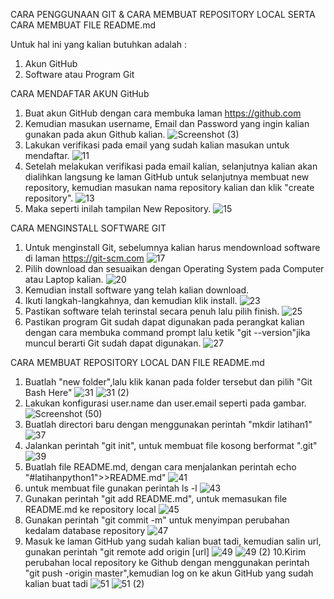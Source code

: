 CARA PENGGUNAAN GIT & CARA MEMBUAT REPOSITORY LOCAL SERTA CARA MEMBUAT FILE README.md

Untuk hal ini yang kalian butuhkan adalah :
  1. Akun GitHub
  2. Software atau Program Git

CARA MENDAFTAR AKUN GitHub
  1. Buat akun GitHub dengan cara membuka laman https://github.com
  2. Kemudian masukan username, Email dan Password yang ingin kalian gunakan pada akun Github kalian.
  ![Screenshot (3)](https://user-images.githubusercontent.com/57002773/67613055-20164000-f7d3-11e9-8ed6-754abf3e0760.png)
  3. Lakukan verifikasi pada email yang sudah kalian masukan untuk mendaftar.
  ![11](https://user-images.githubusercontent.com/57002773/67614204-067cf480-f7e3-11e9-8154-ea11bb1ebacb.png)
  4. Setelah melakukan verifikasi pada email kalian, selanjutnya kalian akan dialihkan langsung ke laman GitHub untuk selanjutnya membuat new repository, kemudian masukan nama repository kalian dan klik "create repository".
  ![13](https://user-images.githubusercontent.com/57002773/67614205-0bda3f00-f7e3-11e9-8733-3013afcbd1d7.png)
  5. Maka seperti inilah tampilan New Repository.
  ![15](https://user-images.githubusercontent.com/57002773/67614206-11378980-f7e3-11e9-9cd4-ee07a48ccd57.png)
 
 CARA MENGINSTALL SOFTWARE GIT
  1. Untuk menginstall Git, sebelumnya kalian harus mendownload software di laman https://git-scm.com
  ![17](https://user-images.githubusercontent.com/57002773/67614208-185e9780-f7e3-11e9-8f1e-46eb808de836.png)
  2. Pilih download dan sesuaikan dengan Operating System pada Computer atau Laptop kalian.
  ![20](https://user-images.githubusercontent.com/57002773/67614210-1eed0f00-f7e3-11e9-9f5f-bcbc225047c1.png)
  3. Kemudian install software yang telah kalian download.
  4. Ikuti langkah-langkahnya, dan kemudian klik install.
  ![23](https://user-images.githubusercontent.com/57002773/67614211-23b1c300-f7e3-11e9-9b0c-e89e31691916.png)
  5. Pastikan software telah terinstal secara penuh lalu pilih finish.
  ![25](https://user-images.githubusercontent.com/57002773/67614213-28767700-f7e3-11e9-9fee-da972e033ff4.png)
  6. Pastikan program Git sudah dapat digunakan pada perangkat kalian dengan cara membuka command prompt lalu ketik "git --version"jika muncul berarti Git sudah dapat digunakan.
  ![27](https://user-images.githubusercontent.com/57002773/67614215-2e6c5800-f7e3-11e9-8352-09dcf5371e03.png)
  
  CARA MEMBUAT REPOSITORY LOCAL DAN FILE README.md
   1. Buatlah "new folder",lalu klik kanan pada folder tersebut dan pilih "Git Bash Here"
   ![31](https://user-images.githubusercontent.com/57002773/67614222-3b894700-f7e3-11e9-9e8b-0116208bff64.png)
   ![31 (2)](https://user-images.githubusercontent.com/57002773/67614219-362bfc80-f7e3-11e9-95fb-a24c98b307a4.png)
   2. Lakukan konfigurasi user.name dan user.email seperti pada gambar.
   ![Screenshot (50)](https://user-images.githubusercontent.com/57002773/67614226-49d76300-f7e3-11e9-8d35-dd6bb3aa5a38.png)
   3. Buatlah directori baru dengan menggunakan perintah "mkdir latihan1"
   ![37](https://user-images.githubusercontent.com/57002773/67614553-61b1e580-f7e9-11e9-95fd-e3a38281fdad.png)
   4. Jalankan perintah "git init", untuk membuat file kosong berformat ".git"
   ![39](https://user-images.githubusercontent.com/57002773/67614554-624a7c00-f7e9-11e9-8eba-fb23b62eff9e.png)
   5. Buatlah file README.md, dengan cara menjalankan perintah echo "#latihanpython1">>README.md"
   ![41](https://user-images.githubusercontent.com/57002773/67614555-624a7c00-f7e9-11e9-9b38-e401eeabbcbf.png)
   6. untuk membuat file gunakan perintah ls -l
   ![43](https://user-images.githubusercontent.com/57002773/67614556-624a7c00-f7e9-11e9-89a0-cc5fce8cb4c1.png)
   7. Gunakan perintah "git add README.md", untuk memasukan file README.md ke repository local
   ![45](https://user-images.githubusercontent.com/57002773/67614557-62e31280-f7e9-11e9-9676-3e2343c5f0e6.png)
   8. Gunakan perintah "git commit -m" untuk menyimpan perubahan kedalam database repository
   ![47](https://user-images.githubusercontent.com/57002773/67614558-64143f80-f7e9-11e9-880c-7dfe8ff4c69a.png)
   9. Masuk ke laman GitHub yang sudah kalian buat tadi, kemudian salin url, gunakan perintah "git remote add origin [url]
   ![49](https://user-images.githubusercontent.com/57002773/67614561-64acd600-f7e9-11e9-88c4-134ce308c705.png)
   ![49 (2)](https://user-images.githubusercontent.com/57002773/67614560-64143f80-f7e9-11e9-97b7-8575f3f3dca3.png)
   10.Kirim perubahan local repository ke Github dengan menggunakan perintah "git push -origin master",kemudian log on ke akun 
   GitHub yang sudah kalian buat tadi
   ![51](https://user-images.githubusercontent.com/57002773/67614566-65de0300-f7e9-11e9-806d-a514228739a5.png)
   ![51 (2)](https://user-images.githubusercontent.com/57002773/67614563-65456c80-f7e9-11e9-8955-bde75ca06689.png)

